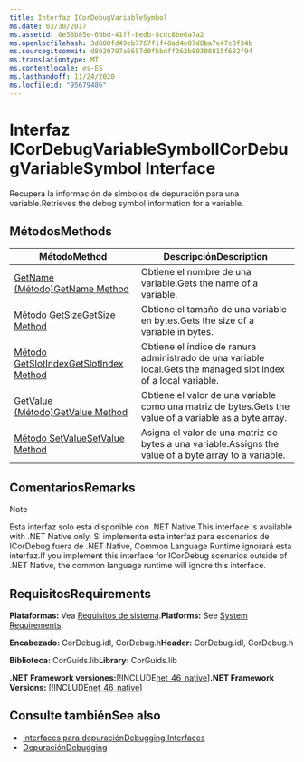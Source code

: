 ```yaml
---
title: Interfaz ICorDebugVariableSymbol
ms.date: 03/30/2017
ms.assetid: 0e58b85e-69bd-41ff-bedb-8cdc8be6a7a2
ms.openlocfilehash: 3d808fd49eb7767f1f48ad4e07d8ba7e47c8f34b
ms.sourcegitcommit: d8020797a6657d0fbbdff362b80300815f682f94
ms.translationtype: MT
ms.contentlocale: es-ES
ms.lasthandoff: 11/24/2020
ms.locfileid: "95679486"
---
```

# <a name="icordebugvariablesymbol-interface"></a><span data-ttu-id="21803-102">Interfaz ICorDebugVariableSymbol</span><span class="sxs-lookup"><span data-stu-id="21803-102">ICorDebugVariableSymbol Interface</span></span>

<span data-ttu-id="21803-103">Recupera la información de símbolos de depuración para una variable.</span><span class="sxs-lookup"><span data-stu-id="21803-103">Retrieves the debug symbol information for a variable.</span></span>  
  
## <a name="methods"></a><span data-ttu-id="21803-104">Métodos</span><span class="sxs-lookup"><span data-stu-id="21803-104">Methods</span></span>  
  
|<span data-ttu-id="21803-105">Método</span><span class="sxs-lookup"><span data-stu-id="21803-105">Method</span></span>|<span data-ttu-id="21803-106">Descripción</span><span class="sxs-lookup"><span data-stu-id="21803-106">Description</span></span>|  
|------------|-----------------|  
|[<span data-ttu-id="21803-107">GetName (Método)</span><span class="sxs-lookup"><span data-stu-id="21803-107">GetName Method</span></span>](icordebugvariablesymbol-getname-method.md)|<span data-ttu-id="21803-108">Obtiene el nombre de una variable.</span><span class="sxs-lookup"><span data-stu-id="21803-108">Gets the name of a variable.</span></span>|  
|[<span data-ttu-id="21803-109">Método GetSize</span><span class="sxs-lookup"><span data-stu-id="21803-109">GetSize Method</span></span>](icordebugvariablesymbol-getsize-method.md)|<span data-ttu-id="21803-110">Obtiene el tamaño de una variable en bytes.</span><span class="sxs-lookup"><span data-stu-id="21803-110">Gets the size of a variable in bytes.</span></span>|  
|[<span data-ttu-id="21803-111">Método GetSlotIndex</span><span class="sxs-lookup"><span data-stu-id="21803-111">GetSlotIndex Method</span></span>](icordebugvariablesymbol-getslotindex-method.md)|<span data-ttu-id="21803-112">Obtiene el índice de ranura administrado de una variable local.</span><span class="sxs-lookup"><span data-stu-id="21803-112">Gets the managed slot index of a local variable.</span></span>|  
|[<span data-ttu-id="21803-113">GetValue (Método)</span><span class="sxs-lookup"><span data-stu-id="21803-113">GetValue Method</span></span>](icordebugvariablesymbol-getvalue-method.md)|<span data-ttu-id="21803-114">Obtiene el valor de una variable como una matriz de bytes.</span><span class="sxs-lookup"><span data-stu-id="21803-114">Gets the value of a variable as a byte array.</span></span>|  
|[<span data-ttu-id="21803-115">Método SetValue</span><span class="sxs-lookup"><span data-stu-id="21803-115">SetValue Method</span></span>](icordebugvariablesymbol-setvalue-method.md)|<span data-ttu-id="21803-116">Asigna el valor de una matriz de bytes a una variable.</span><span class="sxs-lookup"><span data-stu-id="21803-116">Assigns the value of a byte array to a variable.</span></span>|  
  
## <a name="remarks"></a><span data-ttu-id="21803-117">Comentarios</span><span class="sxs-lookup"><span data-stu-id="21803-117">Remarks</span></span>  
  
> [!NOTE]
> <span data-ttu-id="21803-118">Esta interfaz solo está disponible con .NET Native.</span><span class="sxs-lookup"><span data-stu-id="21803-118">This interface is available with .NET Native only.</span></span> <span data-ttu-id="21803-119">Si implementa esta interfaz para escenarios de ICorDebug fuera de .NET Native, Common Language Runtime ignorará esta interfaz.</span><span class="sxs-lookup"><span data-stu-id="21803-119">If you implement this interface for ICorDebug scenarios outside of .NET Native, the common language runtime will ignore this interface.</span></span>  
  
## <a name="requirements"></a><span data-ttu-id="21803-120">Requisitos</span><span class="sxs-lookup"><span data-stu-id="21803-120">Requirements</span></span>  

 <span data-ttu-id="21803-121">**Plataformas:** Vea [Requisitos de sistema](../../get-started/system-requirements.md).</span><span class="sxs-lookup"><span data-stu-id="21803-121">**Platforms:** See [System Requirements](../../get-started/system-requirements.md).</span></span>  
  
 <span data-ttu-id="21803-122">**Encabezado:** CorDebug.idl, CorDebug.h</span><span class="sxs-lookup"><span data-stu-id="21803-122">**Header:** CorDebug.idl, CorDebug.h</span></span>  
  
 <span data-ttu-id="21803-123">**Biblioteca:** CorGuids.lib</span><span class="sxs-lookup"><span data-stu-id="21803-123">**Library:** CorGuids.lib</span></span>  
  
 <span data-ttu-id="21803-124">**.NET Framework versiones:**[!INCLUDE[net_46_native](../../../../includes/net-46-native-md.md)]</span><span class="sxs-lookup"><span data-stu-id="21803-124">**.NET Framework Versions:** [!INCLUDE[net_46_native](../../../../includes/net-46-native-md.md)]</span></span>  
  
## <a name="see-also"></a><span data-ttu-id="21803-125">Consulte también</span><span class="sxs-lookup"><span data-stu-id="21803-125">See also</span></span>

- [<span data-ttu-id="21803-126">Interfaces para depuración</span><span class="sxs-lookup"><span data-stu-id="21803-126">Debugging Interfaces</span></span>](debugging-interfaces.md)
- [<span data-ttu-id="21803-127">Depuración</span><span class="sxs-lookup"><span data-stu-id="21803-127">Debugging</span></span>](index.md)

